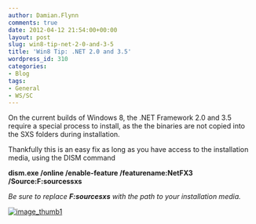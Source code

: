 ```yaml
---
author: Damian.Flynn
comments: true
date: 2012-04-12 21:54:00+00:00
layout: post
slug: win8-tip-net-2-0-and-3-5
title: 'Win8 Tip: .NET 2.0 and 3.5'
wordpress_id: 310
categories:
- Blog
tags:
- General
- WS/SC
---
```


On the current builds of Windows 8, the .NET Framework 2.0 and 3.5 require a special process to install, as the the binaries are not copied into the SXS folders during installation.

Thankfully this is an easy fix as long as you have access to the installation media, using the DISM command

**dism.exe /online /enable-feature /featurename:NetFX3 /Source:F:sourcessxs**

_Be sure to replace **F:sourcesxs** with the path to your installation media._

[![image_thumb1](/assets/posts/2014/02/image_thumb1_thumb3.png)](/assets/posts/2014/02/image_thumb14.png)
